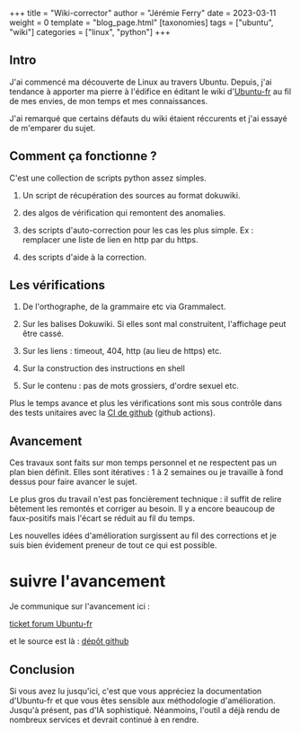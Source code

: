 +++
title = "Wiki-corrector"
author = "Jérémie Ferry"
date = 2023-03-11
weight = 0
template = "blog_page.html"
[taxonomies]
tags = ["ubuntu", "wiki"]
categories = ["linux", "python"]
+++

## Intro

J'ai commencé ma découverte de Linux au travers Ubuntu.
Depuis, j'ai tendance à apporter ma pierre à l'édifice en éditant le wiki d'[Ubuntu-fr](https://doc.ubuntu-fr.org) au fil de mes envies, de mon temps et mes connaissances.

J'ai remarqué que certains défauts du wiki étaient réccurents et j'ai essayé de m'emparer du sujet.

## Comment ça fonctionne ?

C'est une collection de scripts python assez simples.

1. Un script de récupération des sources au format dokuwiki.

2. des algos de vérification qui remontent des anomalies.

3. des scripts d'auto-correction pour les cas les plus simple. Ex : remplacer une liste de lien en http par du https.

4. des scripts d'aide à la correction.

## Les vérifications

1. De l'orthographe, de la grammaire etc via Grammalect.

2. Sur les balises Dokuwiki. Si elles sont mal construitent, l'affichage peut être cassé.

3. Sur les liens : timeout, 404, http (au lieu de https) etc.

4. Sur la construction des instructions en shell

5. Sur le contenu : pas de mots grossiers, d'ordre sexuel etc. 

Plus le temps avance et plus les vérifications sont mis sous contrôle dans des tests unitaires avec la [CI de github](https://github.com/mothsART/wiki-corrector/actions) (github actions).

## Avancement

Ces travaux sont faits sur mon temps personnel et ne respectent pas un plan bien définit.
Elles sont itératives : 1 à 2 semaines ou je travaille à fond dessus pour faire avancer le sujet.

Le plus gros du travail n'est pas foncièrement technique : il suffit de relire bêtement les remontés et corriger au besoin.
Il y a encore beaucoup de faux-positifs mais l'écart se réduit au fil du temps.

Les nouvelles idées d'amélioration surgissent au fil des corrections et je suis bien évidement preneur de tout ce qui est possible.

# suivre l'avancement

Je communique sur l'avancement ici :

[ticket forum Ubuntu-fr](https://forum.ubuntu-fr.org/viewtopic.php?id=2067892)

et le source est là : [dépôt github](https://github.com/mothsART/wiki-corrector)

## Conclusion

Si vous avez lu jusqu'ici, c'est que vous appréciez la documentation d'Ubuntu-fr et que vous êtes sensible aux méthodologie d'amélioration.
Jusqu'à présent, pas d'IA sophistiqué. Néanmoins, l'outil a déjà rendu de nombreux services et devrait continué à en rendre.
